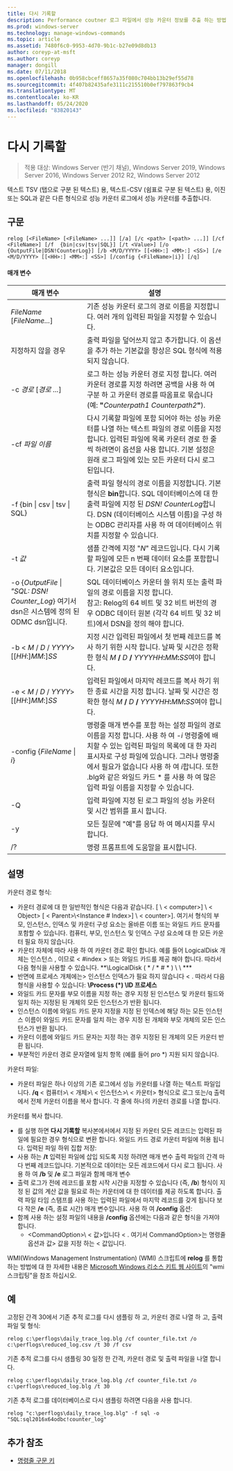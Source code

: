 ```yaml
---
title: 다시 기록할
description: Performance coutner 로그 파일에서 성능 카운터 정보를 추출 하는 방법에 대해 알아봅니다.
ms.prod: windows-server
ms.technology: manage-windows-commands
ms.topic: article
ms.assetid: 7480f6c0-9953-4d70-9b1c-b27e09d8db13
author: coreyp-at-msft
ms.author: coreyp
manager: dongill
ms.date: 07/11/2018
ms.openlocfilehash: 0b958cbceff8657a35f080c704bb13b29ef55d78
ms.sourcegitcommit: 4f407b82435afe3111c215510b0ef797863f9cb4
ms.translationtype: MT
ms.contentlocale: ko-KR
ms.lasthandoff: 05/24/2020
ms.locfileid: "83820143"
---
```

# <a name="relog"></a>다시 기록할

> 적용 대상: Windows Server (반기 채널), Windows Server 2019, Windows Server 2016, Windows Server 2012 R2, Windows Server 2012

텍스트 TSV (탭으로 구분 된 텍스트) 용, 텍스트-CSV (쉼표로 구분 된 텍스트) 용, 이진 또는 SQL과 같은 다른 형식으로 성능 카운터 로그에서 성능 카운터를 추출합니다.

## <a name="syntax"></a>구문
```
relog [<FileName> [<FileName> ...]] [/a] [/c <path> [<path> ...]] [/cf <FileName>] [/f  {bin|csv|tsv|SQL}] [/t <Value>] [/o {OutputFile|DSN!CounterLog}] [/b <M/D/YYYY> [[<HH>:] <MM>:] <SS>] [/e <M/D/YYYY> [[<HH>:] <MM>:] <SS>] [/config {<FileName>|i}] [/q]
```

#### <a name="parameters"></a>매개 변수

|                                         매개 변수                                          |                                                                                                                                                                  설명                                                                                                                                                                   |
|--------------------------------------------------------------------------------------------|------------------------------------------------------------------------------------------------------------------------------------------------------------------------------------------------------------------------------------------------------------------------------------------------------------------------------------------------|
|                                *FileName* [*FileName...*]                                 |                                                                                                                      기존 성능 카운터 로그의 경로 이름을 지정합니다. 여러 개의 입력된 파일을 지정할 수 있습니다.                                                                                                                      |
|                                             지정하지 않을 경우                                             |                                                                                                          출력 파일을 덮어쓰지 않고 추가합니다. 이 옵션을 추가 하는 기본값을 항상은 SQL 형식에 적용 되지 않습니다.                                                                                                           |
|                                   -c *경로* [*경로 ...*]                                   |                                                       로그 하는 성능 카운터 경로 지정 합니다. 여러 카운터 경로를 지정 하려면 공백을 사용 하 여 구분 하 고 카운터 경로를 따옴표로 묶습니다 (예: **"**<em>Counterpath1</em> <em>Counterpath2</em>**"**).                                                       |
|                                       -cf *파일 이름*                                       |                                            다시 기록할 파일에 포함 되어야 하는 성능 카운터를 나열 하는 텍스트 파일의 경로 이름을 지정 합니다. 입력된 파일에 목록 카운터 경로 한 줄씩 하려면이 옵션을 사용 합니다. 기본 설정은 원래 로그 파일에 있는 모든 카운터 다시 로그 된입니다.                                            |
|                                  -f {bin \| csv \| tsv \| SQL}                                  |                                       출력 파일 형식의 경로 이름을 지정합니다. 기본 형식은 **bin**합니다. SQL 데이터베이스에 대 한 출력 파일에 지정 된 *DSN! CounterLog*합니다. DSN (데이터베이스 시스템 이름)을 구성 하는 ODBC 관리자를 사용 하 여 데이터베이스 위치를 지정할 수 있습니다.                                        |
|                                         -t *값*                                         |                                                                                                           샘플 간격에 지정 "*N*" 레코드입니다. 다시 기록할 파일에 모든 n 번째 데이터 요소를 포함합니다. 기본값은 모든 데이터 요소입니다.                                                                                                           |
| -o {*OutputFile* \| *"SQL: DSN! Counter_Log*} 여기서 dsn은 시스템에 정의 된 ODMC dsn입니다. |                                                   SQL 데이터베이스 카운터 쓸 위치 또는 출력 파일의 경로 이름을 지정 합니다. <br>참고: Relog의 64 비트 및 32 비트 버전의 경우 ODBC 데이터 원본 (각각 64 비트 및 32 비트)에서 DSN을 정의 해야 합니다.                                                   |
|                          -b \< *M* / *D* / *YYYY*> [[*HH*:]*MM*:]*SS*                           |                                                                          지정 시간 입력된 파일에서 첫 번째 레코드를 복사 하기 위한 시작 합니다. 날짜 및 시간은 정확한 형식 <em>M</em> **/** <em>D</em> **/** <em>YYYYHH</em>**:**<em>MM</em>**:**<em>SS</em>여야 합니다.                                                                          |
|                          -e \< *M* / *D* / *YYYY*> [[*HH*:]*MM*:]*SS*                           |                                                                           입력된 파일에서 마지막 레코드를 복사 하기 위한 종료 시간을 지정 합니다. 날짜 및 시간은 정확한 형식 <em>M</em> **/** <em>D</em> **/** <em>YYYYHH</em>**:**<em>MM</em>**:**<em>SS</em>여야 합니다.                                                                            |
|                                -config {*FileName* \| *i*}                                 | 명령줄 매개 변수를 포함 하는 설정 파일의 경로 이름을 지정 합니다. 사용 하 여 *-i* 명령줄에 배치할 수 있는 입력된 파일의 목록에 대 한 자리 표시자로 구성 파일에 있습니다. 그러나 명령줄에서 필요가 없습니다 사용 하 여 *i*합니다. 또한 .blg와 같은 와일드 카드 \* 를 사용 하 여 많은 입력 파일 이름을 지정할 수 있습니다. |
|                                             -Q                                             |                                                                                                                          입력 파일에 지정 된 로그 파일의 성능 카운터 및 시간 범위를 표시 합니다.                                                                                                                           |
|                                             -y                                             |                                                                                                                                            모든 질문에 "예"를 응답 하 여 메시지를 무시 합니다.                                                                                                                                             |
|                                             /?                                             |                                                                                                                                                      명령 프롬프트에 도움말을 표시합니다.                                                                                                                                                      |

## <a name="remarks"></a>설명
카운터 경로 형식:
- 카운터 경로에 대 한 일반적인 형식은 다음과 같습니다. [ \\ \< computer>] \\ \< Object> [ \< Parent>\\<Instance # Index>] \\ \< counter>]. 여기서 형식의 부모, 인스턴스, 인덱스 및 카운터 구성 요소는 올바른 이름 또는 와일드 카드 문자를 포함할 수 있습니다. 컴퓨터, 부모, 인스턴스 및 인덱스 구성 요소에 대 한 모든 카운터 필요 하지 않습니다.
- 카운터 자체에 따라 사용 하 여 카운터 경로 확인 합니다. 예를 들어 LogicalDisk 개체는 인스턴스 <Index>, 이므로 < #index > 또는 와일드 카드를 제공 해야 합니다. 따라서 다음 형식을 사용할 수 있습니다. **\LogicalDisk ( \* / \* # \* ) \\ \\ ***
- 반면에 프로세스 개체에는> 인스턴스 인덱스가 필요 하지 않습니다 \< . 따라서 다음 형식을 사용할 수 있습니다: **\Process (\*) \ID 프로세스**
- 와일드 카드 문자를 부모 이름을 지정 하는 경우 지정 된 인스턴스 및 카운터 필드와 일치 하는 지정된 된 개체의 모든 인스턴스가 반환 됩니다.
- 인스턴스 이름에 와일드 카드 문자 지정을 지정 된 인덱스에 해당 하는 모든 인스턴스 이름이 와일드 카드 문자를 일치 하는 경우 지정 된 개체와 부모 개체의 모든 인스턴스가 반환 됩니다.
- 카운터 이름에 와일드 카드 문자는 지정 하는 경우 지정된 된 개체의 모든 카운터 반환 됩니다.
- 부분적인 카운터 경로 문자열에 일치 항목 (예를 들어 pro *) 지원 되지 않습니다.

카운터 파일:
-   카운터 파일은 하나 이상의 기존 로그에서 성능 카운터를 나열 하는 텍스트 파일입니다. **/q** \< 컴퓨터>\\ \< 개체>\\ \< 인스턴스>\\ \< 카운터> 형식으로 로그 또는/q 출력에서 전체 카운터 이름을 복사 합니다. 각 줄에 하나의 카운터 경로를 나열 합니다.

카운터를 복사 합니다.
-   를 실행 하면 **다시 기록할** 복사본에서에서 지정 된 카운터 모든 레코드는 입력된 파일에 필요한 경우 형식으로 변환 합니다. 와일드 카드 경로 카운터 파일에 허용 됩니다.
입력된 파일 하위 집합 저장:
-   사용 하는 **/t** 입력된 파일에 삽입 되도록 지정 하려면 매개 변수 출력 파일의 간격 마다 <n>번째 레코드입니다. 기본적으로 데이터는 모든 레코드에서 다시 로그 됩니다.
사용 하 여 **/b** 및 **/e** 로그 파일과 함께 매개 변수
-   출력 로그가 전에 레코드를 포함 시작 시간을 지정할 수 있습니다 (즉, **/b**) 형식이 지정 된 값의 계산 값을 필요로 하는 카운터에 대 한 데이터를 제공 하도록 합니다. 출력 파일 타임 스탬프를 사용 하는 입력된 파일에서 마지막 레코드를 갖게 됩니다 보다 작은 **/e** (즉, 종료 시간) 매개 변수입니다.
사용 하 여 **/config** 옵션:
-   함께 사용 하는 설정 파일의 내용을 **/config** 옵션에는 다음과 같은 형식을 가져야 합니다.
    -   \<CommandOption>\\ \< 값>입니다 \< . 여기서 CommandOption>는 명령줄 옵션과 값> 값을 지정 하는 \< 값입니다.

WMI(Windows Management Instrumentation) (WMI) 스크립트에 **relog** 를 통합 하는 방법에 대 한 자세한 내용은 [Microsoft Windows 리소스 키트 웹 사이트](https://go.microsoft.com/fwlink/?LinkId=4665)의 "wmi 스크립팅"을 참조 하십시오.

## <a name="examples"></a>예
고정된 간격 30에서 기존 추적 로그를 다시 샘플링 하 고, 카운터 경로 나열 하 고, 출력 파일 및 형식:
```
relog c:\perflogs\daily_trace_log.blg /cf counter_file.txt /o c:\perflogs\reduced_log.csv /t 30 /f csv
```
기존 추적 로그를 다시 샘플링 30 일정 한 간격, 카운터 경로 및 출력 파일을 나열 합니다.
```
relog c:\perflogs\daily_trace_log.blg /cf counter_file.txt /o c:\perflogs\reduced_log.blg /t 30
```
기존 추적 로그를 데이터베이스로 다시 샘플링 하려면 다음을 사용 합니다.
```
relog "c:\perflogs\daily_trace_log.blg" -f sql -o "SQL:sql2016x64odbc!counter_log"
```

## <a name="additional-references"></a>추가 참조
- [명령줄 구문 키](command-line-syntax-key.md)
